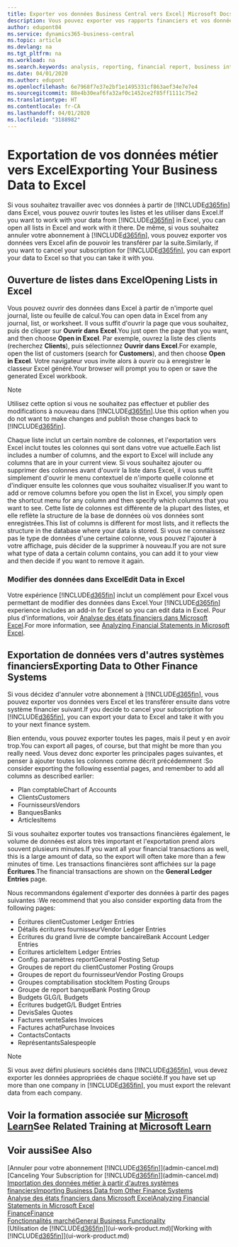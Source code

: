 ```yaml
---
title: Exporter vos données Business Central vers Excel| Microsoft Docs
description: Vous pouvez exporter vos rapports financiers et vos données de veille économique de Business Central vers Excel, ou ouvrir vos données dans Excel.
author: edupont04
ms.service: dynamics365-business-central
ms.topic: article
ms.devlang: na
ms.tgt_pltfrm: na
ms.workload: na
ms.search.keywords: analysis, reporting, financial report, business intelligence, BI, Excel
ms.date: 04/01/2020
ms.author: edupont
ms.openlocfilehash: 6e7968f7e37e2bf1e1495331cf863aef34e7e7e4
ms.sourcegitcommit: 88e4b30eaf6fa32af0c1452ce2f85ff1111c75e2
ms.translationtype: HT
ms.contentlocale: fr-CA
ms.lasthandoff: 04/01/2020
ms.locfileid: "3188982"
---
```

# <a name="exporting-your-business-data-to-excel"></a><span data-ttu-id="62b9c-103">Exportation de vos données métier vers Excel</span><span class="sxs-lookup"><span data-stu-id="62b9c-103">Exporting Your Business Data to Excel</span></span>
<span data-ttu-id="62b9c-104">Si vous souhaitez travailler avec vos données à partir de [!INCLUDE[d365fin](includes/d365fin_md.md)] dans Excel, vous pouvez ouvrir toutes les listes et les utiliser dans Excel.</span><span class="sxs-lookup"><span data-stu-id="62b9c-104">If you want to work with your data from [!INCLUDE[d365fin](includes/d365fin_md.md)] in Excel, you can open all lists in Excel and work with it there.</span></span> <span data-ttu-id="62b9c-105">De même, si vous souhaitez annuler votre abonnement à [!INCLUDE[d365fin](includes/d365fin_md.md)], vous pouvez exporter vos données vers Excel afin de pouvoir les transférer par la suite.</span><span class="sxs-lookup"><span data-stu-id="62b9c-105">Similarly, if you want to cancel your subscription for [!INCLUDE[d365fin](includes/d365fin_md.md)], you can export your data to Excel so that you can take it with you.</span></span>

## <a name="opening-lists-in-excel"></a><span data-ttu-id="62b9c-106">Ouverture de listes dans Excel</span><span class="sxs-lookup"><span data-stu-id="62b9c-106">Opening Lists in Excel</span></span>
<span data-ttu-id="62b9c-107">Vous pouvez ouvrir des données dans Excel à partir de n'importe quel journal, liste ou feuille de calcul.</span><span class="sxs-lookup"><span data-stu-id="62b9c-107">You can open data in Excel from any journal, list, or worksheet.</span></span> <span data-ttu-id="62b9c-108">Il vous suffit d'ouvrir la page que vous souhaitez, puis de cliquer sur **Ouvrir dans Excel**.</span><span class="sxs-lookup"><span data-stu-id="62b9c-108">You just open the page that you want, and then choose **Open in Excel**.</span></span> <span data-ttu-id="62b9c-109">Par exemple, ouvrez la liste des clients (recherchez **Clients**), puis sélectionnez **Ouvrir dans Excel**.</span><span class="sxs-lookup"><span data-stu-id="62b9c-109">For example, open the list of customers (search for **Customers**), and then choose **Open in Excel**.</span></span> <span data-ttu-id="62b9c-110">Votre navigateur vous invite alors à ouvrir ou à enregistrer le classeur Excel généré.</span><span class="sxs-lookup"><span data-stu-id="62b9c-110">Your browser will prompt you to open or save the generated Excel workbook.</span></span>  

> [!NOTE]
> <span data-ttu-id="62b9c-111">Utilisez cette option si vous ne souhaitez pas effectuer et publier des modifications à nouveau dans [!INCLUDE[d365fin](includes/d365fin_md.md)].</span><span class="sxs-lookup"><span data-stu-id="62b9c-111">Use this option when you do not want to make changes and publish those changes back to [!INCLUDE[d365fin](includes/d365fin_md.md)].</span></span>  

<span data-ttu-id="62b9c-112">Chaque liste inclut un certain nombre de colonnes, et l'exportation vers Excel inclut toutes les colonnes qui sont dans votre vue actuelle.</span><span class="sxs-lookup"><span data-stu-id="62b9c-112">Each list includes a number of columns, and the export to Excel will include any columns that are in your current view.</span></span> <span data-ttu-id="62b9c-113">Si vous souhaitez ajouter ou supprimer des colonnes avant d'ouvrir la liste dans Excel, il vous suffit simplement d'ouvrir le menu contextuel de n'importe quelle colonne et d'indiquer ensuite les colonnes que vous souhaitez visualiser.</span><span class="sxs-lookup"><span data-stu-id="62b9c-113">If you want to add or remove columns before you open the list in Excel, you simply open the shortcut menu for any column and then specify which columns that you want to see.</span></span> <span data-ttu-id="62b9c-114">Cette liste de colonnes est différente de la plupart des listes, et elle reflète la structure de la base de données où vos données sont enregistrées.</span><span class="sxs-lookup"><span data-stu-id="62b9c-114">This list of columns is different for most lists, and it reflects the structure in the database where your data is stored.</span></span> <span data-ttu-id="62b9c-115">Si vous ne connaissez pas le type de données d'une certaine colonne, vous pouvez l'ajouter à votre affichage, puis décider de la supprimer à nouveau.</span><span class="sxs-lookup"><span data-stu-id="62b9c-115">If you are not sure what type of data a certain column contains, you can add it to your view and then decide if you want to remove it again.</span></span>  

### <a name="edit-data-in-excel"></a><span data-ttu-id="62b9c-116">Modifier des données dans Excel</span><span class="sxs-lookup"><span data-stu-id="62b9c-116">Edit Data in Excel</span></span>
<span data-ttu-id="62b9c-117">Votre expérience [!INCLUDE[d365fin](includes/d365fin_md.md)] inclut un complément pour Excel vous permettant de modifier des données dans Excel.</span><span class="sxs-lookup"><span data-stu-id="62b9c-117">Your [!INCLUDE[d365fin](includes/d365fin_md.md)] experience includes an add-in for Excel so you can edit data in Excel.</span></span> <span data-ttu-id="62b9c-118">Pour plus d'informations, voir [Analyse des états financiers dans Microsoft Excel](finance-analyze-excel.md).</span><span class="sxs-lookup"><span data-stu-id="62b9c-118">For more information, see [Analyzing Financial Statements in Microsoft Excel](finance-analyze-excel.md).</span></span>  

## <a name="exporting-data-to-other-finance-systems"></a><span data-ttu-id="62b9c-119">Exportation de données vers d'autres systèmes financiers</span><span class="sxs-lookup"><span data-stu-id="62b9c-119">Exporting Data to Other Finance Systems</span></span>
<span data-ttu-id="62b9c-120">Si vous décidez d'annuler votre abonnement à [!INCLUDE[d365fin](includes/d365fin_md.md)], vous pouvez exporter vos données vers Excel et les transférer ensuite dans votre système financier suivant.</span><span class="sxs-lookup"><span data-stu-id="62b9c-120">If you decide to cancel your subscription for [!INCLUDE[d365fin](includes/d365fin_md.md)], you can export your data to Excel and take it with you to your next finance system.</span></span>  

<span data-ttu-id="62b9c-121">Bien entendu, vous pouvez exporter toutes les pages, mais il peut y en avoir trop.</span><span class="sxs-lookup"><span data-stu-id="62b9c-121">You can export all pages, of course, but that might be more than you really need.</span></span> <span data-ttu-id="62b9c-122">Vous devez donc exporter les principales pages suivantes, et penser à ajouter toutes les colonnes comme décrit précédemment :</span><span class="sxs-lookup"><span data-stu-id="62b9c-122">So consider exporting the following essential pages, and remember to add all columns as described earlier:</span></span>  

* <span data-ttu-id="62b9c-123">Plan comptable</span><span class="sxs-lookup"><span data-stu-id="62b9c-123">Chart of Accounts</span></span>  
* <span data-ttu-id="62b9c-124">Clients</span><span class="sxs-lookup"><span data-stu-id="62b9c-124">Customers</span></span>  
* <span data-ttu-id="62b9c-125">Fournisseurs</span><span class="sxs-lookup"><span data-stu-id="62b9c-125">Vendors</span></span>  
* <span data-ttu-id="62b9c-126">Banques</span><span class="sxs-lookup"><span data-stu-id="62b9c-126">Banks</span></span>  
* <span data-ttu-id="62b9c-127">Articles</span><span class="sxs-lookup"><span data-stu-id="62b9c-127">Items</span></span>  

<span data-ttu-id="62b9c-128">Si vous souhaitez exporter toutes vos transactions financières également, le volume de données est alors très important et l'exportation prend alors souvent plusieurs minutes.</span><span class="sxs-lookup"><span data-stu-id="62b9c-128">If you want all your financial transactions as well, this is a large amount of data, so the export will often take more than a few minutes of time.</span></span> <span data-ttu-id="62b9c-129">Les transactions financières sont affichées sur la page **Écritures**.</span><span class="sxs-lookup"><span data-stu-id="62b9c-129">The financial transactions are shown on the **General Ledger Entries** page.</span></span>  

<span data-ttu-id="62b9c-130">Nous recommandons également d'exporter des données à partir des pages suivantes :</span><span class="sxs-lookup"><span data-stu-id="62b9c-130">We recommend that you also consider exporting data from the following pages:</span></span>  

* <span data-ttu-id="62b9c-131">Écritures client</span><span class="sxs-lookup"><span data-stu-id="62b9c-131">Customer Ledger Entries</span></span>  
* <span data-ttu-id="62b9c-132">Détails écritures fournisseur</span><span class="sxs-lookup"><span data-stu-id="62b9c-132">Vendor Ledger Entries</span></span>  
* <span data-ttu-id="62b9c-133">Écritures du grand livre de compte bancaire</span><span class="sxs-lookup"><span data-stu-id="62b9c-133">Bank Account Ledger Entries</span></span>  
* <span data-ttu-id="62b9c-134">Écritures article</span><span class="sxs-lookup"><span data-stu-id="62b9c-134">Item Ledger Entries</span></span>  
* <span data-ttu-id="62b9c-135">Config. paramètres report</span><span class="sxs-lookup"><span data-stu-id="62b9c-135">General Posting Setup</span></span>  
* <span data-ttu-id="62b9c-136">Groupes de report du client</span><span class="sxs-lookup"><span data-stu-id="62b9c-136">Customer Posting Groups</span></span>  
* <span data-ttu-id="62b9c-137">Groupes de report du fournisseur</span><span class="sxs-lookup"><span data-stu-id="62b9c-137">Vendor Posting Groups</span></span>  
* <span data-ttu-id="62b9c-138">Groupes comptabilisation stock</span><span class="sxs-lookup"><span data-stu-id="62b9c-138">Item Posting Groups</span></span>  
* <span data-ttu-id="62b9c-139">Groupe de report banque</span><span class="sxs-lookup"><span data-stu-id="62b9c-139">Bank Posting Group</span></span>  
* <span data-ttu-id="62b9c-140">Budgets GL</span><span class="sxs-lookup"><span data-stu-id="62b9c-140">G/L Budgets</span></span>  
* <span data-ttu-id="62b9c-141">Écritures budget</span><span class="sxs-lookup"><span data-stu-id="62b9c-141">G/L Budget Entries</span></span>  
* <span data-ttu-id="62b9c-142">Devis</span><span class="sxs-lookup"><span data-stu-id="62b9c-142">Sales Quotes</span></span>  
* <span data-ttu-id="62b9c-143">Factures vente</span><span class="sxs-lookup"><span data-stu-id="62b9c-143">Sales Invoices</span></span>  
* <span data-ttu-id="62b9c-144">Factures achat</span><span class="sxs-lookup"><span data-stu-id="62b9c-144">Purchase Invoices</span></span>  
* <span data-ttu-id="62b9c-145">Contacts</span><span class="sxs-lookup"><span data-stu-id="62b9c-145">Contacts</span></span>  
* <span data-ttu-id="62b9c-146">Représentants</span><span class="sxs-lookup"><span data-stu-id="62b9c-146">Salespeople</span></span>  

> [!NOTE]  
>   <span data-ttu-id="62b9c-147">Si vous avez défini plusieurs sociétés dans [!INCLUDE[d365fin](includes/d365fin_md.md)], vous devez exporter les données appropriées de chaque société.</span><span class="sxs-lookup"><span data-stu-id="62b9c-147">If you have set up more than one company in [!INCLUDE[d365fin](includes/d365fin_md.md)], you must export the relevant data from each company.</span></span>

## <a name="see-related-training-at-microsoft-learn"></a><span data-ttu-id="62b9c-148">Voir la formation associée sur [Microsoft Learn](/learn/modules/configure-powerbi-excel-dynamics-365-business-central/index)</span><span class="sxs-lookup"><span data-stu-id="62b9c-148">See Related Training at [Microsoft Learn](/learn/modules/configure-powerbi-excel-dynamics-365-business-central/index)</span></span>

## <a name="see-also"></a><span data-ttu-id="62b9c-149">Voir aussi</span><span class="sxs-lookup"><span data-stu-id="62b9c-149">See Also</span></span>
<span data-ttu-id="62b9c-150">[Annuler pour votre abonnement [!INCLUDE[d365fin](includes/d365fin_md.md)]](admin-cancel.md)</span><span class="sxs-lookup"><span data-stu-id="62b9c-150">[Canceling Your Subscription for [!INCLUDE[d365fin](includes/d365fin_md.md)]](admin-cancel.md)</span></span>  
[<span data-ttu-id="62b9c-151">Importation des données métier à partir d'autres systèmes financiers</span><span class="sxs-lookup"><span data-stu-id="62b9c-151">Importing Business Data from Other Finance Systems</span></span>](across-import-data-configuration-packages.md)  
[<span data-ttu-id="62b9c-152">Analyse des états financiers dans Microsoft Excel</span><span class="sxs-lookup"><span data-stu-id="62b9c-152">Analyzing Financial Statements in Microsoft Excel</span></span>](finance-analyze-excel.md)  
[<span data-ttu-id="62b9c-153">Finance</span><span class="sxs-lookup"><span data-stu-id="62b9c-153">Finance</span></span>](finance.md)  
[<span data-ttu-id="62b9c-154">Fonctionnalités marché</span><span class="sxs-lookup"><span data-stu-id="62b9c-154">General Business Functionality</span></span>](ui-across-business-areas.md)  
<span data-ttu-id="62b9c-155">[Utilisation de [!INCLUDE[d365fin](includes/d365fin_md.md)]](ui-work-product.md)</span><span class="sxs-lookup"><span data-stu-id="62b9c-155">[Working with [!INCLUDE[d365fin](includes/d365fin_md.md)]](ui-work-product.md)</span></span>  

